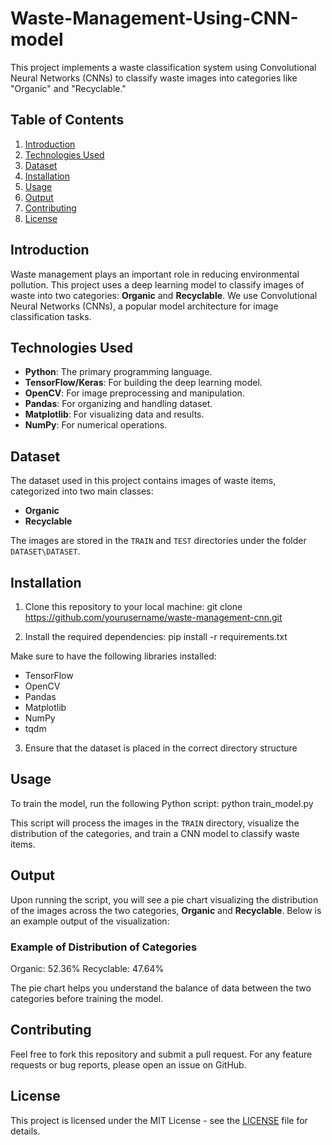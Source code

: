 # Waste-Management-Using-CNN-model

This project implements a waste classification system using Convolutional Neural Networks (CNNs) to classify waste images into categories like "Organic" and "Recyclable."

## Table of Contents

1. [Introduction](#introduction)
2. [Technologies Used](#technologies-used)
3. [Dataset](#dataset)
4. [Installation](#installation)
5. [Usage](#usage)
6. [Output](#output)
7. [Contributing](#contributing)
8. [License](#license)

## Introduction

Waste management plays an important role in reducing environmental pollution. This project uses a deep learning model to classify images of waste into two categories: **Organic** and **Recyclable**. We use Convolutional Neural Networks (CNNs), a popular model architecture for image classification tasks.

## Technologies Used

- **Python**: The primary programming language.
- **TensorFlow/Keras**: For building the deep learning model.
- **OpenCV**: For image preprocessing and manipulation.
- **Pandas**: For organizing and handling dataset.
- **Matplotlib**: For visualizing data and results.
- **NumPy**: For numerical operations.

## Dataset

The dataset used in this project contains images of waste items, categorized into two main classes:
- **Organic**
- **Recyclable**

The images are stored in the `TRAIN` and `TEST` directories under the folder `DATASET\DATASET`.

## Installation

1. Clone this repository to your local machine:
git clone https://github.com/yourusername/waste-management-cnn.git

2. Install the required dependencies:
pip install -r requirements.txt


Make sure to have the following libraries installed:

- TensorFlow
- OpenCV
- Pandas
- Matplotlib
- NumPy
- tqdm

3. Ensure that the dataset is placed in the correct directory structure

## Usage

To train the model, run the following Python script:
python train_model.py

This script will process the images in the `TRAIN` directory, visualize the distribution of the categories, and train a CNN model to classify waste items.

## Output

Upon running the script, you will see a pie chart visualizing the distribution of the images across the two categories, **Organic** and **Recyclable**. Below is an example output of the visualization:


### Example of Distribution of Categories


Organic: 52.36%
Recyclable: 47.64%

The pie chart helps you understand the balance of data between the two categories before training the model.

## Contributing

Feel free to fork this repository and submit a pull request. For any feature requests or bug reports, please open an issue on GitHub.

## License

This project is licensed under the MIT License - see the [LICENSE](LICENSE) file for details.

